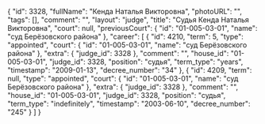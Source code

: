 {
    "id": 3328,
    "fullName": "Кенда Наталья Викторовна",
    "photoURL": "",
    "tags": [],
    "comment": "",
    "layout": "judge",
    "title": "Судья Кенда Наталья Викторовна",
    "court": null,
    "previousCourt": {
        "id": "01-005-03-01",
        "name": "суд Берёзовского района"
    },
    "career": [
        {
            "id": 4210,
            "term": 5,
            "type": "appointed",
            "court": {
                "id": "01-005-03-01",
                "name": "суд Берёзовского района"
            },
            "extra": {
                "judge_id": 3328
            },
            "comment": "",
            "house_id": "01-005-03-01",
            "judge_id": 3328,
            "position": "судья",
            "term_type": "years",
            "timestamp": "2009-01-13",
            "decree_number": "34"
        },
        {
            "id": 4209,
            "term": null,
            "type": "appointed",
            "court": {
                "id": "01-005-03-01",
                "name": "суд Берёзовского района"
            },
            "extra": {
                "judge_id": 3328
            },
            "comment": "",
            "house_id": "01-005-03-01",
            "judge_id": 3328,
            "position": "судья",
            "term_type": "indefinitely",
            "timestamp": "2003-06-10",
            "decree_number": "245"
        }
    ]
}